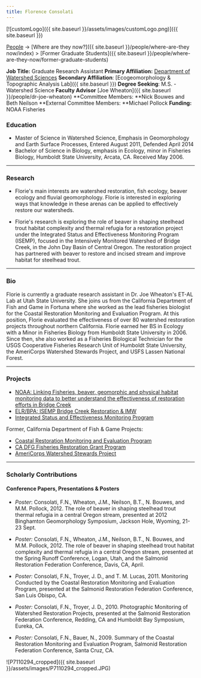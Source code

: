 ```yaml
---
title: Florence Consolati
---
```


[![customLogo]({{ site.baseurl }}/assets/images/customLogo.png)]({{ site.baseurl }})

[People]({{site.baseurl}}/people/index) -> [Where are they now?]({{ site.baseurl }}/people/where-are-they now/index) > [Former Graduate Students]({{ site.baseurl }}/people/where-are-they-now/former-graduate-students)

**Job Title:** Graduate Research Assistant
**Primary Affiliation:** [Department of Watershed Sciences](http://qcnr.usu.edu/wats/)
**Secondary Affiliation**: [Ecogeomorphology & Topographic Analysis Lab]({{ site.baseurl }})
**Degree Seeking**: M.S. - Watershed Science
**Faculty Advisor** [Joe Wheaton]({{ site.baseurl }}/people/dr-joe-wheaton)
**Committee Members: **Nick Bouwes and Beth Neilson
**External Committee Members: **Michael Pollock
**Funding:** NOAA Fisheries

### Education

* Master of Science in Watershed Science, Emphasis in Geomorphology and Earth Surface Processes, Entered August 2011, Defended April 2014
* Bachelor of Science in Biology, emphasis in Ecology, minor in Fisheries Biology, Humboldt State University, Arcata, CA. Received May 2006.

------

### Research

- Florie's main interests are watershed restoration, fish ecology, beaver ecology and fluvial geomorphology.  Florie is interested in exploring ways that knowledge in these arenas can be applied to effectively restore our watersheds.


- Florie's research is exploring the role of beaver in shaping steelhead trout habitat complexity and thermal refugia for a restoration project under the Integrated Status and Effectiveness Monitoring Program (ISEMP), focused in the Intensively Monitored Watershed of Bridge Creek, in the John Day Basin of Central Oregon.  The restoration project has partnered with beaver to restore and incised stream and improve habitat for steelhead trout.

------

### Bio

Florie is currently a graduate research assistant in Dr. Joe Wheaton's ET-AL Lab at Utah State University. She joins us from the California Department of Fish and Game in Fortuna where she worked as the lead fisheries biologist for the Coastal Restoration Monitoring and Evaluation Program. At this position, Florie evaluated the effectiveness of over 80 watershed restoration projects throughout northern California. Florie earned her BS in Ecology with a Minor in Fisheries Biology from Humboldt State University in 2006. Since then, she also worked as a Fisheries Biological Technician for the USGS Cooperative Fisheries Research Unit of Humboldt State University, the AmeriCorps Watershed Stewards Project, and USFS Lassen National Forest. 

------

### Projects

- [NOAA: Linking Fisheries, beaver, geomorphic and physical habitat monitoring data to better understand the effectiveness of restoration efforts in Bridge Creek](http://etal.joewheaton.org/projects/current-projects/noaa-linking-fisheries-beaver-geomorphic-and-physical-habitat-monitoring-data-to-better-understand-the-effectiveness-of-restoration-efforts-in-bridge-creek)
- [ELR/BPA: ISEMP Bridge Creek Restoration & IMW](http://etal.joewheaton.org/projects/current-projects/elr-bpa-isemp-bridge-creek-restoration-imw)
- [Integrated Status and Effectiveness Monitoring Program](http://www.nwfsc.noaa.gov/research/divisions/cbd/mathbio/isemp/index.cfm)

Former, California Department of Fish & Game Projects:

- [Coastal Restoration Monitoring and Evaluation Program](http://coastalwatersheds.ca.gov/portals/1/HumboldtBay/Monitoring/FisheryResourcesProjects/tabid/663/Default.aspx)
- [CA DFG Fisheries Restoration Grant Program](http://www.dfg.ca.gov/fish/Administration/Grants/FRGP/)
- [AmeriCorps Watershed Stewards Project](http://www.ccc.ca.gov/work/programs/AmeriCorpsPrograms/wsp/Pages/wsp1.aspx)

------

### Scholarly Contributions

#### Conference Papers, Presentations & Posters 

- *Poster*: Consolati, F.N., Wheaton, J.M., Neilson, B.T., N. Bouwes, and M.M. Pollock, 2012. The role of beaver in shaping steelhead trout thermal refugia in a central Oregon stream, presented at 2012 Binghamton Geomorphology Symposium, Jackson Hole, Wyoming, 21-23 Sept.


- *Poster:* Consolati, F.N., Wheaton, J.M., Neilson, B.T., N. Bouwes, and M.M. Pollock, 2012. The role of beaver in shaping steelhead trout habitat complexity and thermal refugia in a central Oregon stream, presented at the Spring Runoff Conference, Logan, Utah, and the Salmonid Restoration Federation Conference, Davis, CA, April.


- *Poster:* Consolati, F.N., Troyer, J. D., and T. M. Lucas, 2011. Monitoring Conducted by the Coastal Restoration Monitoring and Evaluation Program, presented at the Salmonid Restoration Federation Conference, San Luis Obispo, CA.


- *Poster:* Consolati, F.N., Troyer, J. D., 2010. Photographic Monitoring of Watershed Restoration Projects, presented at the Salmonid Restoration Federation Conference, Redding, CA and Humboldt Bay Symposium, Eureka, CA.


- *Poster:* Consolati, F.N., Bauer, N., 2009. Summary of the Coastal Restoration Monitoring and Evaluation Program, Salmonid Restoration Federation Conference, Santa Cruz, CA.

![P7110294_cropped]({{ site.baseurl }}/assets/images/P7110294_cropped.JPG)

